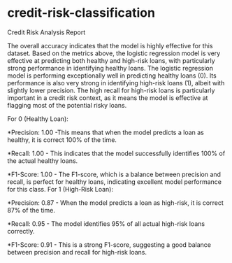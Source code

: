 # credit-risk-classification

Credit Risk Analysis Report

The overall accuracy indicates that the model is highly effective for this dataset. Based on the metrics above, the logistic regression model is very effective at predicting both healthy and high-risk loans, with particularly strong performance in identifying healthy loans. The logistic regression model is performing exceptionally well in predicting healthy loans (0). Its performance is also very strong in identifying high-risk loans (1), albeit with slightly lower precision. The high recall for high-risk loans is particularly important in a credit risk context, as it means the model is effective at flagging most of the potential risky loans.

For 0 (Healthy Loan):

*Precision: 1.00 -This means that when the model predicts a loan as healthy, it is correct 100% of the time.

*Recall: 1.00 - This indicates that the model successfully identifies 100% of the actual healthy loans.

*F1-Score: 1.00 - The F1-score, which is a balance between precision and recall, is perfect for healthy loans, indicating excellent model performance for this class.
For 1 (High-Risk Loan):

*Precision: 0.87 - When the model predicts a loan as high-risk, it is correct 87% of the time.

*Recall: 0.95 - The model identifies 95% of all actual high-risk loans correctly.

*F1-Score: 0.91 - This is a strong F1-score, suggesting a good balance between precision and recall for high-risk loans.

